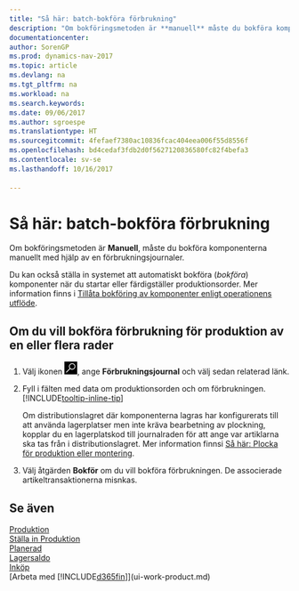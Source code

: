 ```yaml
---
title: "Så här: batch-bokföra förbrukning"
description: "Om bokföringsmetoden är **manuell** måste du bokföra komponenterna manuellt med hjälp av förbrukningsjournalerna."
documentationcenter: 
author: SorenGP
ms.prod: dynamics-nav-2017
ms.topic: article
ms.devlang: na
ms.tgt_pltfrm: na
ms.workload: na
ms.search.keywords: 
ms.date: 09/06/2017
ms.author: sgroespe
ms.translationtype: HT
ms.sourcegitcommit: 4fefaef7380ac10836fcac404eea006f55d8556f
ms.openlocfilehash: bd4cedaf3fdb2d0f5627120836580fc82f4befa3
ms.contentlocale: sv-se
ms.lasthandoff: 10/16/2017

---
```

# <a name="how-to-batch-post-production-consumption"></a>Så här: batch-bokföra förbrukning
Om bokföringsmetoden är **Manuell**, måste du bokföra komponenterna manuellt med hjälp av en förbrukningsjournaler.

Du kan också ställa in systemet att automatiskt bokföra (*bokföra*) komponenter när du startar eller färdigställer produktionsorder. Mer information finns i [Tillåta bokföring av komponenter enligt operationens utflöde](production-how-to-flush-components-according-to-operation-output.md).

## <a name="to-post-consumption-for-one-or-more-production-order-lines"></a>Om du vill bokföra förbrukning för produktion av en eller flera rader  
1.  Välj ikonen ![Söka efter sida eller rapport](media/ui-search/search_small.png "ikonen Söka efter sida eller rapport"), ange **Förbrukningsjournal** och välj sedan relaterad länk.  
2.  Fyll i fälten med data om produktionsorden och om förbrukningen. [!INCLUDE[tooltip-inline-tip](includes/tooltip-inline-tip_md.md)]  

    Om distributionslagret där komponenterna lagras har konfigurerats till att använda lagerplatser men inte kräva bearbetning av plockning, kopplar du en lagerplatskod till journalraden för att ange var artiklarna ska tas från i distributionslagret. Mer information finnsi [Så här: Plocka för produktion eller montering](warehouse-how-to-pick-for-production.md).  
3.  Välj åtgärden **Bokför** om du vill bokföra förbrukningen. De associerade artikeltransaktionerna misnkas.

## <a name="see-also"></a>Se även  
[Produktion](production-manage-manufacturing.md)    
[Ställa in Produktion](production-configure-production-processes.md)  
[Planerad](production-planning.md)      
[Lagersaldo](inventory-manage-inventory.md)  
[Inköp](purchasing-manage-purchasing.md)  
[Arbeta med [!INCLUDE[d365fin](includes/d365fin_md.md)]](ui-work-product.md)


